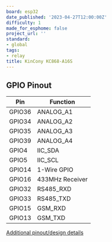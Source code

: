 ```yaml
---
board: esp32
date_published: '2023-04-27T12:00:00Z'
difficulty: 1
made_for_esphome: false
project_url: ''
standard:
- global
tags:
- relay
title: KinCony KC868-A16S
---
```


## GPIO Pinout

| Pin    | Function            |
| ------ | ------------------- |
| GPIO36 | ANALOG_A1           |
| GPIO34 | ANALOG_A2           |
| GPIO35 | ANALOG_A3           |
| GPIO39 | ANALOG_A4           |
| GPIO4  | IIC_SDA             |
| GPIO5  | IIC_SCL             |
| GPIO14 | 1-Wire GPIO         |
| GPIO16 | 433MHz Receiver     |
| GPIO32 | RS485_RXD           |
| GPIO33 | RS485_TXD           |
| GPIO15 | GSM_RXD             |
| GPIO13 | GSM_TXD             |
[Additional pinout/design details](https://www.kincony.com/16-channel-esp32-4g-relay-board.html)